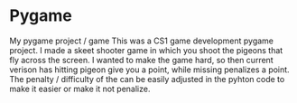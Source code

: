 # Pygame
My pygame project / game 
This was a CS1 game development pygame project. I made a skeet shooter game in which you shoot the pigeons that fly across the screen.
I wanted to make the game hard, so then current verison has hitting pigeon give you a point, while missing penalizes a point.
The penalty / difficulty of the can be easily adjusted in the pyhton code to make it easier or make it not penalize.
